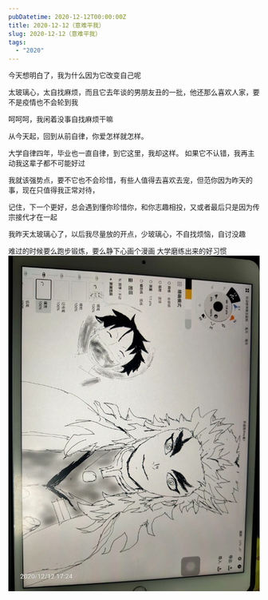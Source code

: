 ```yaml
---
pubDatetime: 2020-12-12T00:00:00Z
title: 2020-12-12（意难平我）
slug: 2020-12-12（意难平我）
tags:
  - "2020"
---
```


今天想明白了，我为什么因为它改变自己呢

太玻璃心，太自找麻烦，而且它去年谈的男朋友丑的一批，他还那么喜欢人家，要不是疫情也不会轮到我

呵呵呵，我闲着没事自找麻烦干嘛

从今天起，回到从前自律，你爱怎样就怎样。

大学自律四年，毕业也一直自律，到它这里，我却这样。 如果它不认错，我再主动我这辈子都不可能好过

我就该强势点，要不它也不会珍惜，有些人值得去喜欢去宠，但范你因为昨天的事，现在只值得我正常对待，

记住，下一个更好，总会遇到懂你珍惜你，和你志趣相投，又或者最后只是因为传宗接代才在一起

我昨天太玻璃心了，以后我尽量放的开点，少玻璃心，不自找烦恼，自讨没趣

难过的时候要么跑步锻炼，要么静下心画个漫画
大学磨练出来的好习惯
![](../../img/6904315-451cc26d5b562c89.jpg)

